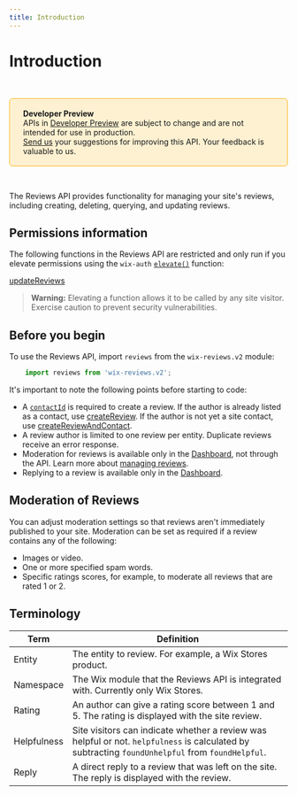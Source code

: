 ```yaml
---
title: Introduction
---
```

# Introduction

&nbsp;

<div style="background-color: #FEF1D1; padding: 18px 24px; border-radius: 6px; border: 1px solid #FDB10C; box-sizing: border-box; display: inline-block">
    <b>Developer Preview</b>
    <br/>
    <span>APIs in <a href="https://www.wix.com/velo/reference/api-overview/developer-preview">Developer Preview</a> are subject to change and are not intended for use in production.<br/><a href="mailto:velo-preview-feedback@wix.com">Send us</a> your suggestions for improving this API. Your feedback is valuable to us.</span>
</div>

&nbsp;

The Reviews API provides functionality for managing your site's reviews, including creating, deleting, querying, and updating reviews. 


## Permissions information

The following functions in the Reviews API are restricted and only run if you elevate permissions
using the `wix-auth` [`elevate()`](https://www.wix.com/velo/reference/wix-auth/elevate)
function:

[updateReviews](wix-reviews-v2/reviews/updatereview)

<blockquote class='warning'>
<p>
<strong>Warning:</strong>
Elevating a function allows it to be called by any site visitor.
Exercise caution to prevent security vulnerabilities.
</p>
</blockquote>

## Before you begin

To use the Reviews API, import `reviews` from the `wix-reviews.v2` module:

```javascript
    import reviews from 'wix-reviews.v2';   
```

It's important to note the following points before starting to code:
- A [`contactId`](https://www.wix.com/velo/reference/wix-crm-v2/contacts) is required to create a review. If the author is already listed as a contact, use [createReview](wix-reviews-v2/reviews/create-review). If the author is not yet a site contact, use [createReviewAndContact](wix-reviews-v2/reviews/create-review-and-contact). 
- A review author is limited to one review per entity. Duplicate reviews receive an error response.
- Moderation for reviews is available only in the [Dashboard](https://www.wix.com/my-account/site-selector/?buttonText=Select%20Site&title=Select%20a%20Site&autoSelectOnSingleSite=true&actionUrl=https:%2F%2Fwww.wix.com%2Fdashboard%2F%7B%7BmetaSiteId%7D%7D%2Freviews/published), not through the API. Learn more about [managing reviews](https://support.wix.com/en/article/wix-stores-managing-wix-reviews).
- Replying to a review is available only in the [Dashboard](https://www.wix.com/my-account/site-selector/?buttonText=Select%20Site&title=Select%20a%20Site&autoSelectOnSingleSite=true&actionUrl=https:%2F%2Fwww.wix.com%2Fdashboard%2F%7B%7BmetaSiteId%7D%7D%2Freviews/pending). 

## Moderation of Reviews

You can adjust moderation settings so that reviews aren't immediately published to your site. Moderation can be set as required if a review contains any of the following:
- Images or video.
- One or more specified spam words.
- Specific ratings scores, for example, to moderate all reviews that are rated 1 or 2. 

## Terminology

| Term | Definition |
|---------------|-------------------------|
| Entity | The entity to review. For example, a Wix Stores product. |
| Namespace | The Wix module that the Reviews API is integrated with. Currently only Wix Stores. |
| Rating | An author can give a rating score between 1 and 5. The rating is displayed with the site review. |
| Helpfulness | Site visitors can indicate whether a review was helpful or not. `helpfulness` is calculated by subtracting `foundUnhelpful` from `foundHelpful`. |
| Reply | A direct reply to a review that was left on the site. The reply is displayed with the review. |
